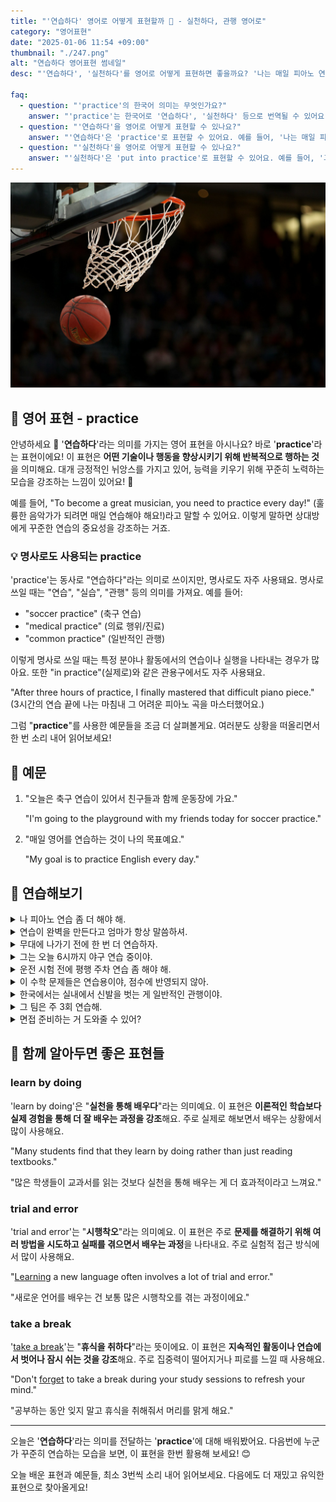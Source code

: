 ```yaml
---
title: "'연습하다' 영어로 어떻게 표현할까 🏀 - 실천하다, 관행 영어로"
category: "영어표현"
date: "2025-01-06 11:54 +09:00"
thumbnail: "./247.png"
alt: "연습하다 영어표현 썸네일"
desc: "'연습하다', '실천하다'를 영어로 어떻게 표현하면 좋을까요? '나는 매일 피아노 연습을 해요.', '그의 조언을 실천해 볼게요.' 등을 영어로 표현하는 법을 배워봅시다. 다양한 예문을 통해서 연습하고 본인의 표현으로 만들어 보세요."

faq:
  - question: "'practice'의 한국어 의미는 무엇인가요?"
    answer: "'practice'는 한국어로 '연습하다', '실천하다' 등으로 번역될 수 있어요."
  - question: "'연습하다'을 영어로 어떻게 표현할 수 있나요?"
    answer: "'연습하다'은 'practice'로 표현할 수 있어요. 예를 들어, '나는 매일 피아노 연습을 해요'는 'I practice piano every day'로 말할 수 있어요."
  - question: "'실천하다'을 영어로 어떻게 표현할 수 있나요?"
    answer: "'실천하다'은 'put into practice'로 표현할 수 있어요. 예를 들어, '그의 조언을 실천해 볼게요'는 'I will put his advice into practice'로 말할 수 있어요."
---
```


![농구골대에 들어가는 농구공](./247-1.jpg)

## 🌟 영어 표현 - practice

안녕하세요 👋 '**연습하다**'라는 의미를 가지는 영어 표현을 아시나요? 바로 '**practice**'라는 표현이에요! 이 표현은 **어떤 기술이나 행동을 향상시키기 위해 반복적으로 행하는 것**을 의미해요. 대개 긍정적인 뉘앙스를 가지고 있어, 능력을 키우기 위해 꾸준히 노력하는 모습을 강조하는 느낌이 있어요! 🚀

예를 들어, "To become a great musician, you need to practice every day!" (훌륭한 음악가가 되려면 매일 연습해야 해요!)라고 말할 수 있어요. 이렇게 말하면 상대방에게 꾸준한 연습의 중요성을 강조하는 거죠.

<script async src="https://pagead2.googlesyndication.com/pagead/js/adsbygoogle.js?client=ca-pub-1465612013356152"
     crossorigin="anonymous"></script>
<!-- engple-horizontal-ad -->

<ins class="adsbygoogle"
     style="display:block"
     data-ad-client="ca-pub-1465612013356152"
     data-ad-slot="2106896038"
     data-ad-format="auto"
     data-full-width-responsive="true"></ins>

<script>
     (adsbygoogle = window.adsbygoogle || []).push({});
</script>

### 💡 명사로도 사용되는 practice

'practice'는 동사로 "연습하다"라는 의미로 쓰이지만, 명사로도 자주 사용돼요. 명사로 쓰일 때는 "연습", "실습", "관행" 등의 의미를 가져요. 예를 들어:

- "soccer practice" (축구 연습)
- "medical practice" (의료 행위/진료)
- "common practice" (일반적인 관행)

이렇게 명사로 쓰일 때는 특정 분야나 활동에서의 연습이나 실행을 나타내는 경우가 많아요. 또한 "in practice"(실제로)와 같은 관용구에서도 자주 사용돼요.

"After three hours of practice, I finally mastered that difficult piano piece."
(3시간의 연습 끝에 나는 마침내 그 어려운 피아노 곡을 마스터했어요.)

그럼 "**practice**"를 사용한 예문들을 조금 더 살펴볼게요. 여러분도 상황을 떠올리면서 한 번 소리 내어 읽어보세요!

## 📖 예문

1. "오늘은 축구 연습이 있어서 친구들과 함께 운동장에 가요."

   "I'm going to the playground with my friends today for soccer practice."

2. "매일 영어를 연습하는 것이 나의 목표예요."

   "My goal is to practice English every day."

## 💬 연습해보기

<details>
<summary>나 피아노 연습 좀 더 해야 해.</summary>
<span>I need to practice my piano more often.</span>
</details>

<details>
<summary>연습이 완벽을 만든다고 엄마가 항상 말씀하셔.</summary>
<span>Practice makes perfect, that's what my mom always says.</span>
</details>

<details>
<summary>무대에 나가기 전에 한 번 더 연습하자.</summary>
<span>Let's practice one more time before we go on stage.</span>
</details>

<details>
<summary>그는 오늘 6시까지 야구 연습 중이야.</summary>
<span>He's at baseball practice until 6 PM today.</span>
</details>

<details>
<summary>운전 시험 전에 평행 주차 연습 좀 해야 해.</summary>
<span>I gotta practice parallel parking before my driving test.</span>
</details>

<details>
<summary>이 수학 문제들은 연습용이야, 점수에 반영되지 않아.</summary>
<span>These math problems are just for practice, they won't count toward your grade.</span>
</details>

<details>
<summary>한국에서는 실내에서 신발을 벗는 게 일반적인 관행이야.</summary>
<span>It's a common practice in Korea to take off your shoes indoors.</span>
</details>

<details>
<summary>그 팀은 주 3회 연습해.</summary>
<span>The team has practice three times a week.</span>
</details>

<details>
<summary>면접 준비하는 거 도와줄 수 있어?</summary>
<span>Could you help me practice for my job interview?</span>
</details>

## 🤝 함께 알아두면 좋은 표현들

### learn by doing

'learn by doing'은 "**실천을 통해 배우다**"라는 의미예요. 이 표현은 **이론적인 학습보다 실제 경험을 통해 더 잘 배우는 과정을 강조**해요. 주로 실제로 해보면서 배우는 상황에서 많이 사용해요.

"Many students find that they learn by doing rather than just reading textbooks."

"많은 학생들이 교과서를 읽는 것보다 실천을 통해 배우는 게 더 효과적이라고 느껴요."

### trial and error

'trial and error'는 "**시행착오**"라는 의미예요. 이 표현은 주로 **문제를 해결하기 위해 여러 방법을 시도하고 실패를 겪으면서 배우는 과정**을 나타내요. 주로 실험적 접근 방식에서 많이 사용해요.

"[Learning](/blog/in-english/245.learn/) a new language often involves a lot of trial and error."

"새로운 언어를 배우는 건 보통 많은 시행착오를 겪는 과정이에요."

### take a break

'[take a break](/blog/in-english/202.take-a-break/)'는 "**휴식을 취하다**"라는 뜻이에요. 이 표현은 **지속적인 활동이나 연습에서 벗어나 잠시 쉬는 것을 강조**해요. 주로 집중력이 떨어지거나 피로를 느낄 때 사용해요.

"Don't [forget](/blog/in-english/023.forget/) to take a break during your study sessions to refresh your mind."

"공부하는 동안 잊지 말고 휴식을 취해줘서 머리를 맑게 해요."

---

오늘은 '**연습하다**'라는 의미를 전달하는 '**practice**'에 대해 배워봤어요. 다음번에 누군가 꾸준히 연습하는 모습을 보면, 이 표현을 한번 활용해 보세요! 😊

오늘 배운 표현과 예문들, 최소 3번씩 소리 내어 읽어보세요. 다음에도 더 재밌고 유익한 표현으로 찾아올게요!
